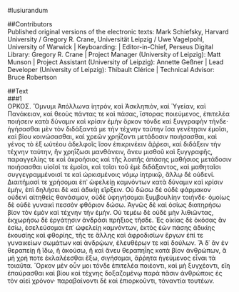 #Iusiurandum  

##Contributors  
Published original versions of the electronic texts: Mark Schiefsky, Harvard University / Gregory R. Crane, Universität Leipzig / Uwe Vagelpohl, University of Warwick | Keyboarding:  | Editor-in-Chief, Perseus Digital Library: Gregory R. Crane | Project Manager (University of Leipzig): Matt Munson | Project Assistant (University of Leipzig): Annette Geßner | Lead Developer (University of Leipzig): Thibault Clérice | Technical Advisor: Bruce Robertson  

##Text  
###1  
ΟΡΚΟΣ. Ὄμνυμι Ἀπόλλωνα ἰητρὸν, καὶ Ἀσκληπιὸν, καὶ Ὑγείαν, καὶ Πανάκειαν, καὶ θεοὺς πάντας τε καὶ πάσας, ἵστορας ποιεύμενος, ἐπιτελέα ποιήσειν κατὰ δύναμιν καὶ κρίσιν ἐμὴν ὅρκον τόνδε καὶ ξυγγραφὴν τήνδε· ἡγήσασθαι μὲν τὸν διδάξαντά με τὴν τέχνην ταύτην ἴσα γενέτῃσιν ἐμοῖσι, καὶ βίου κοινώσασθαι, καὶ χρεῶν χρηΐζοντι μετάδοσιν ποιήσασθαι, καὶ γένος τὸ ἐξ ωὐτέου ἀδελφοῖς ἴσον ἐπικρινέειν ἄῤῥεσι, καὶ διδάξειν τὴν τέχνην ταύτην, ἢν χρηΐζωσι μανθάνειν, ἄνευ μισθοῦ καὶ ξυγγραφῆς, παραγγελίης τε καὶ ἀκροήσιος καὶ τῆς λοιπῆς ἁπάσης μαθήσιος μετάδοσιν ποιήσασθαι υἱοῖσί τε ἐμοῖσι, καὶ τοῖσι τοῦ ἐμὲ διδάξαντος, καὶ μαθηταῖσι συγγεγραμμένοισί τε καὶ ὡρκισμένοις νόμῳ ἰητρικῷ, ἄλλῳ δὲ οὐδενί. Διαιτήμασί τε χρήσομαι ἐπ᾿ ὠφελείῃ καμνόντων κατὰ δύναμιν καὶ κρίσιν ἐμὴν, ἐπὶ δηλήσει δὲ καὶ ἀδικίῃ εἴρξειν. Οὐ δώσω δὲ οὐδὲ φάρμακον οὐδενὶ αἰτηθεὶς θανάσιμον, οὐδὲ ὑφηγήσομαι ξυμβουλίην τοιήνδε· ὁμοίως δὲ οὐδὲ γυναικὶ πεσσὸν φθόριον δώσω. Ἁγνῶς δὲ καὶ ὁσίως διατηρήσω βίον τὸν ἐμὸν καὶ τέχνην τὴν ἐμήν. Οὐ τεμέω δὲ οὐδὲ μὴν λιθιῶντας, ἐκχωρήσω δὲ ἐργάτῃσιν ἀνδράσι πρήξιος τῆσδε. Ἐς οἰκίας δὲ ὁκόσας ἂν ἐσίω, ἐσελεύσομαι ἐπ᾿ ὠφελείῃ καμνόντων, ἐκτὸς ἐὼν πάσης ἀδικίης ἑκουσίης καὶ φθορίης, τῆς τε ἄλλης καὶ ἀφροδισίων ἔργων ἐπί τε γυναικείων σωμάτων καὶ ἀνδρῴων, ἐλευθέρων τε καὶ δούλων. Ἃ δ᾿ ἂν ἐν θεραπείῃ ἢ ἴδω, ἢ ἀκούσω, ἢ καὶ ἄνευ θεραπηΐης κατὰ βίον ἀνθρώπων, ἃ μὴ χρή ποτε ἐκλαλέεσθαι ἔξω, σιγήσομαι, ἄῤῥητα ἡγεύμενος εἶναι τὰ τοιαῦτα. Ὅρκον μὲν οὖν μοι τόνδε ἐπιτελέα ποιέοντι, καὶ μὴ ξυγχέοντι, εἴη ἐπαύρασθαι καὶ βίου καὶ τέχνης δοξαζομένῳ παρὰ πᾶσιν ἀνθρώποις ἐς τὸν αἰεὶ χρόνον· παραβαίνοντι δὲ καὶ ἐπιορκοῦντι, τἀναντία τουτέων.  
